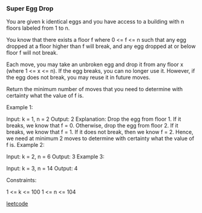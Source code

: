 ### Super Egg Drop

You are given k identical eggs and you have access to a building with n floors labeled from 1 to n.

You know that there exists a floor f where 0 <= f <= n such that any egg dropped at a floor higher than f will break, and any egg dropped at or below floor f will not break.

Each move, you may take an unbroken egg and drop it from any floor x (where 1 <= x <= n). If the egg breaks, you can no longer use it. However, if the egg does not break, you may reuse it in future moves.

Return the minimum number of moves that you need to determine with certainty what the value of f is.

Example 1:

Input: k = 1, n = 2
Output: 2
Explanation:
Drop the egg from floor 1. If it breaks, we know that f = 0.
Otherwise, drop the egg from floor 2. If it breaks, we know that f = 1.
If it does not break, then we know f = 2.
Hence, we need at minimum 2 moves to determine with certainty what the value of f is.
Example 2:

Input: k = 2, n = 6
Output: 3
Example 3:

Input: k = 3, n = 14
Output: 4

Constraints:

1 <= k <= 100
1 <= n <= 104

[leetcode](https://leetcode.com/problems/super-egg-drop/)

